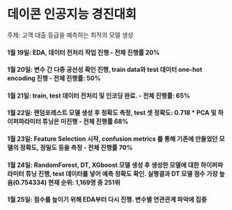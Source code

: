 # 데이콘 인공지능 경진대회
주제: 고객 대출 등급을 예측하는 최적의 모델 생성
#### 1월 19일: EDA, 데이터 전처리 작업 진행 - 전체 진행률 20% 
#### 1월 20일: 변수 간 다중 공선성 확인 진행, train data와 test 데이터 one-hot encoding 진행 - 전체 진행률: 50%
#### 1월 21일: train, test 데이터 전처리 및 인코딩 완료. - 전체 진행률: 65%
#### 1월 22일: 랜덤포레스트 모델 생성 후 정확도 측정, test 셋 정확도: 0.718 * PCA 및 하이퍼파라미터 튜닝은 미진행 - 전체 진행률 68%
#### 1월 23일: Feature Selection 시작, confusion metrics 를 통해 기존에 만들었던 모델의 정확도, 정밀도 등을 측정 - 전체 진행률 70%
#### 1월 24일: RandomForest, DT, XGboost 모델 생성 후 생성한 모델에 대한 하이퍼파라미터 튜닝 진행, test 데이터를 넣어 예측 정확도 확인. 실행결과 DT 모델 점수 가장 높음(0.754334) 현재 순위: 1,169명 중 251위
#### 1월 25일: 점수를 높이기 위해 EDA부터 다시 진행. 변수별 연관관계 파악에 집중
